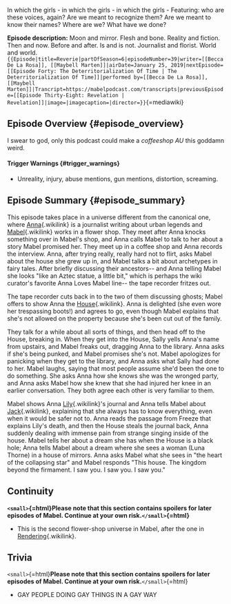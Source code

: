In which the girls - in which the girls - in which the girls -
Featuring: who are these voices, again? Are we meant to recognize them?
Are we meant to know their names? Where are we? What have we done?

**Episode description:** Moon and mirror. Flesh and bone. Reality and
fiction. Then and now. Before and after. Is and is not. Journalist and
florist. World and world.
`{{Episode|title=Reverie|partOfSeason=6|episodeNumber=39|writer=[[Becca De La Rosa]], [[Maybell Marten]]|airDate=January 25, 2019|nextEpisode=[[Episode Forty: The Deterritorialization Of Time | The Deterritorialization Of Time]]|performed by=[[Becca De La Rosa]], [[Maybell Marten]]|Trancript=https://mabelpodcast.com/transcripts|previousEpisode=[[Episode Thirty-Eight: Revelation | Revelation]]|image=|imagecaption=|director=}}`{=mediawiki}

## Episode Overview {#episode_overview}

I swear to god, only this podcast could make a *coffeeshop AU* this
goddamn weird.

#### **Trigger Warnings** {#trigger_warnings}

- Unreality, injury, abuse mentions, gun mentions, distortion,
  screaming.

## Episode Summary {#episode_summary}

This episode takes place in a universe different from the canonical one,
where [Anna](Anna_Limón "Anna"){.wikilink} is a journalist writing about
urban legends and [Mabel](Mabel_Martin "Mabel"){.wikilink} works in a
flower shop. They meet after Anna knocks something over in Mabel\'s
shop, and Anna calls Mabel to talk to her about a story Mabel promised
her. They meet up in a coffee shop and Anna records the interview. Anna,
after trying really, really hard not to flirt, asks Mabel about the
house she grew up in, and Mabel talks a bit about archetypes in fairy
tales. After briefly discussing their ancestors\-- and Anna telling
Mabel she looks \"like an Aztec statue, a little bit,\" which is perhaps
the wiki curator\'s favorite Anna Loves Mabel line\-- the tape recorder
fritzes out.

The tape recorder cuts back in to the two of them discussing ghosts;
Mabel offers to show Anna the [House](The_House "House"){.wikilink}.
Anna is delighted (she even wore her trespassing boots!) and agrees to
go, even though Mabel explains that she\'s not allowed on the property
because she\'s been cut out of the family.

They talk for a while about all sorts of things, and then head off to
the House, breaking in. When they get into the House, Sally yells
Anna\'s name from upstairs, and Mabel freaks out, dragging Anna to the
library. Anna asks if she\'s being punked, and Mabel promises she\'s
not. Mabel apologizes for panicking when they get to the library, and
Anna asks what Sally had done to her. Mabel laughs, saying that most
people assume she\'d been the one to do something. She asks Anna how she
knows she was the wronged party, and Anna asks Mabel how she knew that
she had injured her knee in an earlier conversation. They both agree
each other is very familiar to them.

Mabel shows Anna [Lily](Lily_Martin "Lily"){.wikilink}\'s journal and
Anna tells Mabel about [Jack](Jack_Madrigal "Jack"){.wikilink},
explaining that she always has to know everything, even when it would be
safer not to. Anna reads the passage from Freeze that explains Lily\'s
death, and then the House steals the journal back, Anna suddenly dealing
with immense pain from strange singing inside of the house. Mabel tells
her about a dream she has when the House is a black hole; Anna tells
Mabel about a dream where she sees a woman (Luna Thorne) in a house of
mirrors. Anna asks Mabel what she sees in \"the heart of the collapsing
star\" and Mabel responds \"This house. The kingdom beyond the
firmament. I saw you. I saw you. I saw you.\"

## Continuity

**`<small>`{=html}Please note that this section contains spoilers for
later episodes of Mabel. Continue at your own risk.`</small>`{=html}**

- This is the second flower-shop universe in Mabel, after the one in
  [Rendering](Episode_Thirty-Six:_Rendering "Rendering"){.wikilink}.

## Trivia

`<small>`{=html}**Please note that this section contains spoilers for
later episodes of Mabel. Continue at your own risk.**`</small>`{=html}

- GAY PEOPLE DOING GAY THINGS IN A GAY WAY
